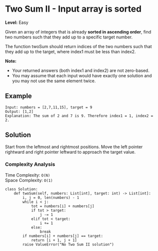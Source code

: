# Two Sum II - Input array is sorted

**Level:** Easy

Given an array of integers that is already **sorted in ascending order**, find two numbers such that they add up to a specific target number.

The function twoSum should return indices of the two numbers such that they add up to the target, where index1 must be less than index2.

**Note:**

- Your returned answers (both index1 and index2) are not zero-based.
- You may assume that each input would have exactly one solution and you may not use the same element twice.

## Example

```text
Input: numbers = [2,7,11,15], target = 9
Output: [1,2]
Explanation: The sum of 2 and 7 is 9. Therefore index1 = 1, index2 = 2.
```

## Solution

Start from the leftmost and rightmost positions. Move the left pointer rightward and right pointer leftward to approach the target value.

### Complexity Analysis

Time Complexity: `O(N)`\
Space Complexity: `O(1)`

```python3
class Solution:
    def twoSum(self, numbers: List[int], target: int) -> List[int]:
        i, j = 0, len(numbers) - 1
        while i < j:
            tot = numbers[i] + numbers[j]
            if tot > target:
                j -= 1
            elif tot < target:
                i += 1
            else:
                break
        if numbers[i] + numbers[j] == target:
            return [i + 1, j + 1]
        raise ValueError("No Two Sum II solution")
```
